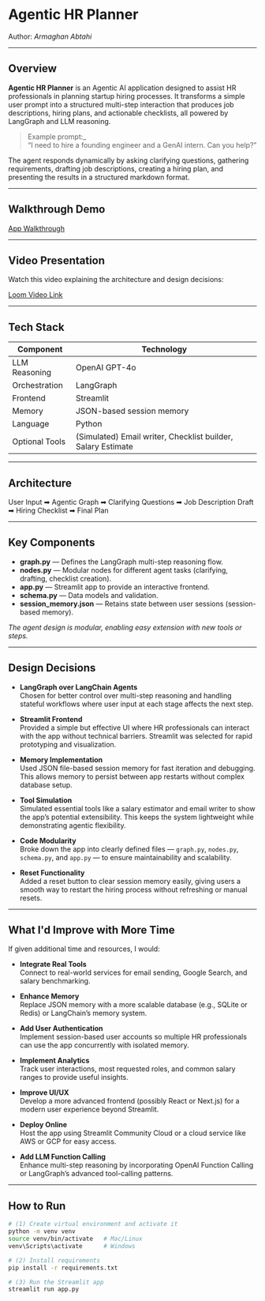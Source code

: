 # Agentic HR Planner

Author: *Armaghan Abtahi*

---

## Overview

**Agentic HR Planner** is an Agentic AI application designed to assist HR professionals in planning startup hiring processes.  It transforms a simple user prompt into a structured multi-step interaction that produces job descriptions, hiring plans, and actionable checklists, all powered by LangGraph and LLM reasoning.

> Example prompt:_  
> “I need to hire a founding engineer and a GenAI intern. Can you help?”

The agent responds dynamically by asking clarifying questions, gathering requirements, drafting job descriptions, creating a hiring plan, and presenting the results in a structured markdown format.

---
## Walkthrough Demo

[App Walkthrough](assets/Walkthrough.gif)

---

## Video Presentation

Watch this video explaining the architecture and design decisions:

[Loom Video Link](https://www.loom.com/share/a67e77121235481f9545910558f09e5f?sid=aefeb9bb-4190-46e2-9280-cd96a54ece44)

---
## Tech Stack

| Component         | Technology |
|-------------------|------------|
| LLM Reasoning     | OpenAI GPT-4o |
| Orchestration     | LangGraph |
| Frontend          | Streamlit |
| Memory            | JSON-based session memory |
| Language          | Python |
| Optional Tools    | (Simulated) Email writer, Checklist builder, Salary Estimate|

---
## Architecture

User Input ➡ Agentic Graph ➡ Clarifying Questions ➡ Job Description Draft ➡ Hiring Checklist ➡ Final Plan

---

## Key Components

- **graph.py** — Defines the LangGraph multi-step reasoning flow.
- **nodes.py** — Modular nodes for different agent tasks (clarifying, drafting, checklist creation).
- **app.py** — Streamlit app to provide an interactive frontend.
- **schema.py** — Data models and validation.
- **session_memory.json** — Retains state between user sessions (session-based memory).

*The agent design is modular, enabling easy extension with new tools or steps.*

---

## Design Decisions

- **LangGraph over LangChain Agents**  
  Chosen for better control over multi-step reasoning and handling stateful workflows where user input at each stage affects the next step.

- **Streamlit Frontend**  
  Provided a simple but effective UI where HR professionals can interact with the app without technical barriers. Streamlit was selected for rapid prototyping and visualization.

- **Memory Implementation**  
  Used JSON file-based session memory for fast iteration and debugging. This allows memory to persist between app restarts without complex database setup.

- **Tool Simulation**  
  Simulated essential tools like a salary estimator and email writer to show the app’s potential extensibility. This keeps the system lightweight while demonstrating agentic flexibility.

- **Code Modularity**  
  Broke down the app into clearly defined files — `graph.py`, `nodes.py`, `schema.py`, and `app.py` — to ensure maintainability and scalability.

- **Reset Functionality**  
  Added a reset button to clear session memory easily, giving users a smooth way to restart the hiring process without refreshing or manual resets.


---

## What I'd Improve with More Time

If given additional time and resources, I would:

- **Integrate Real Tools**  
  Connect to real-world services for email sending, Google Search, and salary benchmarking.

- **Enhance Memory**  
  Replace JSON memory with a more scalable database (e.g., SQLite or Redis) or LangChain’s memory system.

- **Add User Authentication**  
  Implement session-based user accounts so multiple HR professionals can use the app concurrently with isolated memory.

- **Implement Analytics**  
  Track user interactions, most requested roles, and common salary ranges to provide useful insights.

- **Improve UI/UX**  
  Develop a more advanced frontend (possibly React or Next.js) for a modern user experience beyond Streamlit.

- **Deploy Online**  
  Host the app using Streamlit Community Cloud or a cloud service like AWS or GCP for easy access.

- **Add LLM Function Calling**  
  Enhance multi-step reasoning by incorporating OpenAI Function Calling or LangGraph’s advanced tool-calling patterns.

---

## How to Run

```bash
# (1) Create virtual environment and activate it
python -m venv venv
source venv/bin/activate   # Mac/Linux
venv\Scripts\activate      # Windows

# (2) Install requirements
pip install -r requirements.txt

# (3) Run the Streamlit app
streamlit run app.py
